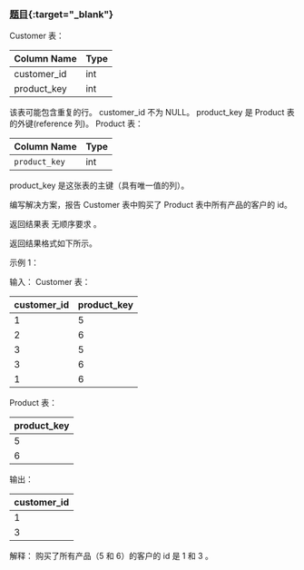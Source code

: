 ### [题目](https://leetcode.cn/problems/customers-who-bought-all-products/){:target="_blank"}

Customer 表：

| Column Name | Type |
|:------------|:-----|
| customer_id | int  |
| product_key | int  |

该表可能包含重复的行。
customer_id 不为 NULL。
product_key 是 Product 表的外键(reference 列)。
Product 表：

| Column Name   | Type |
|:--------------|:-----|
| `product_key` | int  |

product_key 是这张表的主键（具有唯一值的列）。


编写解决方案，报告 Customer 表中购买了 Product 表中所有产品的客户的 id。

返回结果表 无顺序要求 。

返回结果格式如下所示。



示例 1：

输入：
Customer 表：

| customer_id | product_key |
|:------------|:------------|
| 1           | 5           |
| 2           | 6           |
| 3           | 5           |
| 3           | 6           |
| 1           | 6           |

Product 表：

| product_key |
|:------------|
| 5           |
| 6           |

输出：

| customer_id |
|:------------|
| 1           |
| 3           |

解释：
购买了所有产品（5 和 6）的客户的 id 是 1 和 3 。
